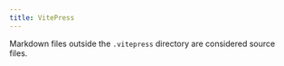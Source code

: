 ```yaml
---
title: VitePress
---
```


Markdown files outside the `.vitepress` directory are considered source files.
